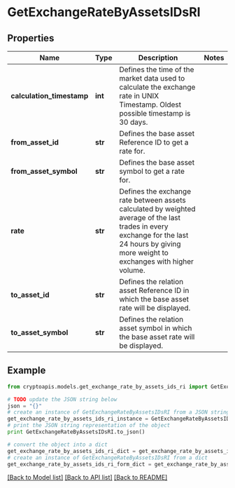 # GetExchangeRateByAssetsIDsRI


## Properties
Name | Type | Description | Notes
------------ | ------------- | ------------- | -------------
**calculation_timestamp** | **int** | Defines the time of the market data used to calculate the exchange rate in UNIX Timestamp. Oldest possible timestamp is 30 days. | 
**from_asset_id** | **str** | Defines the base asset Reference ID to get a rate for. | 
**from_asset_symbol** | **str** | Defines the base asset symbol to get a rate for. | 
**rate** | **str** | Defines the exchange rate between assets calculated by weighted average of the last trades in every exchange for the last 24 hours by giving more weight to exchanges with higher volume. | 
**to_asset_id** | **str** | Defines the relation asset Reference ID in which the base asset rate will be displayed. | 
**to_asset_symbol** | **str** | Defines the relation asset symbol in which the base asset rate will be displayed. | 

## Example

```python
from cryptoapis.models.get_exchange_rate_by_assets_ids_ri import GetExchangeRateByAssetsIDsRI

# TODO update the JSON string below
json = "{}"
# create an instance of GetExchangeRateByAssetsIDsRI from a JSON string
get_exchange_rate_by_assets_ids_ri_instance = GetExchangeRateByAssetsIDsRI.from_json(json)
# print the JSON string representation of the object
print GetExchangeRateByAssetsIDsRI.to_json()

# convert the object into a dict
get_exchange_rate_by_assets_ids_ri_dict = get_exchange_rate_by_assets_ids_ri_instance.to_dict()
# create an instance of GetExchangeRateByAssetsIDsRI from a dict
get_exchange_rate_by_assets_ids_ri_form_dict = get_exchange_rate_by_assets_ids_ri.from_dict(get_exchange_rate_by_assets_ids_ri_dict)
```
[[Back to Model list]](../README.md#documentation-for-models) [[Back to API list]](../README.md#documentation-for-api-endpoints) [[Back to README]](../README.md)


